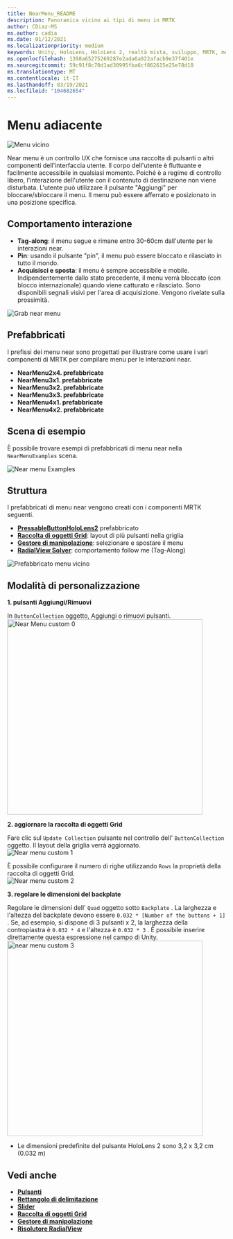```yaml
---
title: NearMenu_README
description: Panoramica vicino ai tipi di menu in MRTK
author: CDiaz-MS
ms.author: cadia
ms.date: 01/12/2021
ms.localizationpriority: medium
keywords: Unity, HoloLens, HoloLens 2, realtà mista, sviluppo, MRTK, menu near,
ms.openlocfilehash: 1398a65275269287e2ada6a922afacb9e37f401e
ms.sourcegitcommit: 59c91f8c70d1ad30995fba6cf862615e25e78d10
ms.translationtype: MT
ms.contentlocale: it-IT
ms.lasthandoff: 03/19/2021
ms.locfileid: "104682654"
---
```

# <a name="near-menu"></a>Menu adiacente

![Menu vicino](Images/NearMenu/MRTK_UX_NearMenu.png)

Near menu è un controllo UX che fornisce una raccolta di pulsanti o altri componenti dell'interfaccia utente. Il corpo dell'utente è fluttuante e facilmente accessibile in qualsiasi momento. Poiché è a regime di controllo libero, l'interazione dell'utente con il contenuto di destinazione non viene disturbata. L'utente può utilizzare il pulsante "Aggiungi" per bloccare/sbloccare il menu. Il menu può essere afferrato e posizionato in una posizione specifica.

## <a name="interaction-behavior"></a>Comportamento interazione

- **Tag-along**: il menu segue e rimane entro 30-60cm dall'utente per le interazioni near.
- **Pin**: usando il pulsante "pin", il menu può essere bloccato e rilasciato in tutto il mondo.
- **Acquisisci e sposta**: il menu è sempre accessibile e mobile. Indipendentemente dallo stato precedente, il menu verrà bloccato (con blocco internazionale) quando viene catturato e rilasciato. Sono disponibili segnali visivi per l'area di acquisizione. Vengono rivelate sulla prossimità.

<img src="Images/NearMenu/MRTK_UX_NearMenu_Grab.png" alt="Grab near menu">

## <a name="prefabs"></a>Prefabbricati

I prefissi dei menu near sono progettati per illustrare come usare i vari componenti di MRTK per compilare menu per le interazioni near.

- **NearMenu2x4. prefabbricate**
- **NearMenu3x1. prefabbricate**
- **NearMenu3x2. prefabbricate**
- **NearMenu3x3. prefabbricate**
- **NearMenu4x1. prefabbricate**
- **NearMenu4x2. prefabbricate**

## <a name="example-scene"></a>Scena di esempio

È possibile trovare esempi di prefabbricati di menu near nella `NearMenuExamples` scena.

<img src="Images/NearMenu/MRTK_UX_NearMenu_Examples.png" alt="Near menu Examples">

## <a name="structure"></a>Struttura

I prefabbricati di menu near vengono creati con i componenti MRTK seguenti.

- [**PressableButtonHoloLens2**](README_Button.md) prefabbricato
- [**Raccolta di oggetti Grid**](README_ObjectCollection.md): layout di più pulsanti nella griglia
- [**Gestore di manipolazione**](README_ManipulationHandler.md): selezionare e spostare il menu
- [**RadialView Solver**](README_Solver.md): comportamento follow me (Tag-Along)

![Prefabbricato menu vicino](Images/NearMenu/MRTK_UX_NearMenu_Structure.png)

## <a name="how-to-customize"></a>Modalità di personalizzazione

**1. pulsanti Aggiungi/Rimuovi**

In `ButtonCollection` oggetto, Aggiungi o rimuovi pulsanti.  
<img src="Images/NearMenu/MRTK_UX_NearMenu_Custom0.png" width="450" alt="Near Menu custom 0">

**2. aggiornare la raccolta di oggetti Grid**

Fare clic sul `Update Collection` pulsante nel controllo dell' `ButtonCollection` oggetto. Il layout della griglia verrà aggiornato.  
<img src="Images/NearMenu/MRTK_UX_NearMenu_Custom1.png" alt="Near menu custom 1">

È possibile configurare il numero di righe utilizzando `Rows` la proprietà della raccolta di oggetti Grid.  
<img src="Images/NearMenu/MRTK_UX_NearMenu_Custom2.png" alt="Near menu custom 2">

**3. regolare le dimensioni del backplate**

Regolare le dimensioni dell' `Quad` oggetto sotto `Backplate` . La larghezza e l'altezza del backplate devono essere `0.032 * [Number of the buttons + 1]` . Se, ad esempio, si dispone di 3 pulsanti x 2, la larghezza della contropiastra è `0.032 * 4` e l'altezza è `0.032 * 3` . È possibile inserire direttamente questa espressione nel campo di Unity.  
<img src="Images/NearMenu/MRTK_UX_NearMenu_Custom3.png" width="450" alt="near menu custom 3">

- Le dimensioni predefinite del pulsante HoloLens 2 sono 3,2 x 3,2 cm (0.032 m)

## <a name="see-also"></a>Vedi anche

- [**Pulsanti**](README_Button.md)
- [**Rettangolo di delimitazione**](README_BoundingBox.md)
- [**Slider**](README_Sliders.md)
- [**Raccolta di oggetti Grid**](README_ObjectCollection.md)
- [**Gestore di manipolazione**](README_ManipulationHandler.md)
- [**Risolutore RadialView**](README_Solver.md)
